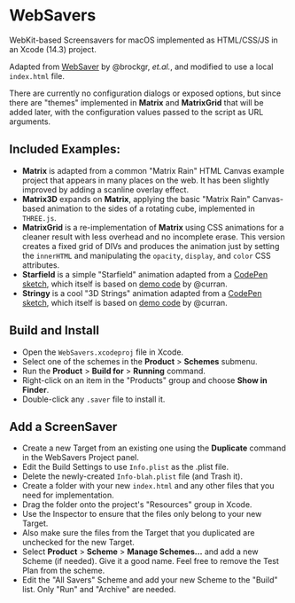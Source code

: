 # WebSavers

WebKit-based Screensavers for macOS implemented as HTML/CSS/JS in an Xcode (14.3) project.

Adapted from [WebSaver](//github.com/brockgr/websaver) by @brockgr, *et.al.*, and modified to use a local `index.html` file.

There are currently no configuration dialogs or exposed options, but since there are "themes" implemented in **Matrix** and **MatrixGrid** that will be added later, with the configuration values passed to the script as URL arguments.

## Included Examples:

- **Matrix** is adapted from a common "Matrix Rain" HTML Canvas example project that appears in many places on the web. It has been slightly improved by adding a scanline overlay effect.
- **Matrix3D** expands on **Matrix**, applying the basic "Matrix Rain" Canvas-based animation to the sides of a rotating cube, implemented in `THREE.js`.
- **MatrixGrid** is a re-implementation of **Matrix** using CSS animations for a cleaner result with less overhead and no incomplete erase. This version creates a fixed grid of DIVs and produces the animation just by setting the `innerHTML` and manipulating the `opacity`, `display`, and `color` CSS attributes.
- **Starfield** is a simple "Starfield" animation adapted from a [CodePen sketch](//codepen.io/nodws/pen/pejBNb), which itself is based on [demo code](//github.com/curran/HTML5Examples/tree/gh-pages/canvas/starfield) by @curran.
- **Stringy** is a cool "3D Strings" animation adapted from a [CodePen sketch](//codepen.io/yashbhardwaj/pen/QWKKgb), which itself is based on [demo code](//github.com/curran/HTML5Examples/tree/gh-pages/canvas/starfield) by @curran.

## Build and Install

- Open the `WebSavers.xcodeproj` file in Xcode.
- Select one of the schemes in the **Product** > **Schemes** submenu.
- Run the **Product** > **Build for** > **Running** command.
- Right-click on an item in the "Products" group and choose **Show in Finder**.
- Double-click any `.saver` file to install it.

## Add a ScreenSaver

- Create a new Target from an existing one using the **Duplicate** command in the WebSavers Project panel.
- Edit the Build Settings to use `Info.plist` as the .plist file.
- Delete the newly-created `Info-blah.plist` file (and Trash it).
- Create a folder with your new `index.html` and any other files that you need for implementation.
- Drag the folder onto the project's "Resources" group in Xcode.
- Use the Inspector to ensure that the files only belong to your new Target.
- Also make sure the files from the Target that you duplicated are unchecked for the new Target.
- Select **Product** > **Scheme** > **Manage Schemes…** and add a new Scheme (if needed). Give it a good name. Feel free to remove the Test Plan from the scheme.
- Edit the "All Savers" Scheme and add your new Scheme to the "Build" list. Only "Run" and "Archive" are needed.
